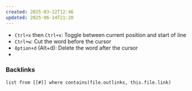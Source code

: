 ```yaml
---
created: 2025-03-22T12:46
updated: 2025-06-14T21:20
---
```


- `Ctrl+x` then `Ctrl+x`: Toggle between current position and start of line
- `Ctrl+w`: Cut the word before the cursor
- `Option+d` (Alt+d): Delete the word after the cursor
- 


### Backlinks
```dataview 
list from [[#]] where contains(file.outlinks, this.file.link)
```

